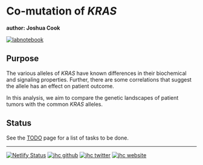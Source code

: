 # Co-mutation of *KRAS*

**author: Joshua Cook**

[![labnotebook](https://img.shields.io/badge/Lab_Notebook-Comutation-7289DA.svg?style=flat&logo=jekyll)](project-notebook-comutation.netlify.com)


## Purpose

The various alleles of *KRAS* have known differences in their biochemical and signaling properties. Further, there are some correlations that suggest the allele has an effect on patient outcome.

In this analysis, we aim to compare the genetic landscapes of patient tumors with the common *KRAS* alleles.

## Status

See the [TODO](./TODO.md) page for a list of tasks to be done.

---

[![Netlify Status](https://api.netlify.com/api/v1/badges/56f5939e-2c13-45de-b8b0-c80d22dc53ae/deploy-status)](https://app.netlify.com/sites/project-notebook-comutation/deploys)
[![jhc github](https://img.shields.io/badge/GitHub-jhrcook-181717.svg?style=flat&logo=github)](https://github.com/jhrcook)
[![jhc twitter](https://img.shields.io/badge/Twitter-@JoshDoesA-00aced.svg?style=flat&logo=twitter)](https://twitter.com/JoshDoesa)
[![jhc website](https://img.shields.io/badge/Website-Joshua_Cook-5087B2.svg?style=flat&logo=telegram)](https://joshuacook.netlify.com)
